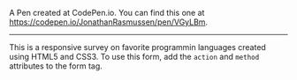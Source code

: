 A Pen created at CodePen.io. You can find this one at https://codepen.io/JonathanRasmussen/pen/VGyLBm.

---
 
This is a responsive survey on favorite programmin languages created using HTML5 and CSS3.  To use this form, add the `action` and `method` attributes to the form tag.